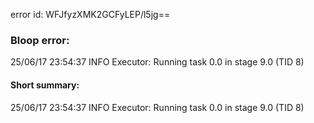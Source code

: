 error id: WFJfyzXMK2GCFyLEP/l5jg==
### Bloop error:

25/06/17 23:54:37 INFO Executor: Running task 0.0 in stage 9.0 (TID 8)
#### Short summary: 

25/06/17 23:54:37 INFO Executor: Running task 0.0 in stage 9.0 (TID 8)